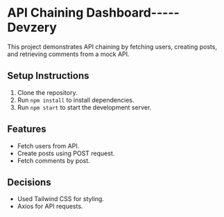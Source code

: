 # API Chaining Dashboard-----Devzery

This project demonstrates API chaining by fetching users, creating posts, and retrieving comments from a mock API.

## Setup Instructions

1. Clone the repository.
2. Run `npm install` to install dependencies.
3. Run `npm start` to start the development server.

## Features

- Fetch users from API.
- Create posts using POST request.
- Fetch comments by post.

## Decisions

- Used Tailwind CSS for styling.
- Axios for API requests.
